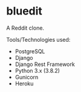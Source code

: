 # bluedit
A Reddit clone.

Tools/Technologies used:
- PostgreSQL
- Django
- Django Rest Framework
- Python 3.x (3.8.2)
- Gunicorn
- Heroku
